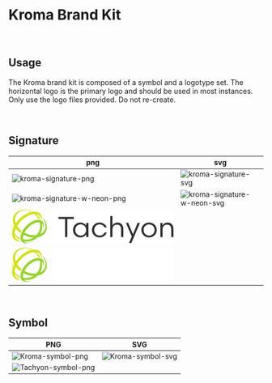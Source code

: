 # Kroma Brand Kit

<br/>

## Usage

The Kroma brand kit is composed of a symbol and a logotype set.
The horizontal logo is the primary logo and should be used in most instances.
Only use the logo files provided. Do not re-create.

<br/>

## Signature

| png                           | svg                           |
| ----------------------------- | ----------------------------- |
| ![kroma-signature-png]        | ![kroma-signature-svg]        |
| ![kroma-signature-w-neon-png] | ![kroma-signature-w-neon-svg] |
| ![tachyon-signature-png]      |                               |
| ![tachyon-signature-w-png]    |                               |

[Kroma-signature-png]: assets/images/signature/Kroma-signature.png
[Kroma-signature-svg]: assets/images/signature/Kroma-signature.svg
[Kroma-signature-w-neon-png]: assets/images/signature/Kroma-signature-w(neon).png
[Kroma-signature-w-neon-svg]: assets/images/signature/Kroma-signature-w(neon).svg
[Tachyon-signature-png]: assets/images/signature/Tachyon-signature.png
[Tachyon-signature-w-png]: assets/images/signature/Tachyon-signature-w.png

<br/>

## Symbol

| PNG                                                                                      | SVG                 |
| ---------------------------------------------------------------------------------------- | ------------------- |
| ![Kroma-symbol-png]                                                                      | ![Kroma-symbol-svg] |
| <img src="assets/images/symbol/Tachyon-symbol.png" alt="Tachyon-symbol-png" width="200"> |                     |

[Kroma-symbol-png]: assets/images/symbol/Kroma-symbol.png
[Kroma-symbol-svg]: assets/images/symbol/Kroma-symbol.svg
